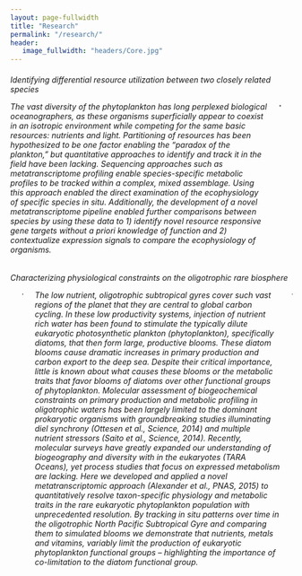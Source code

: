 ```yaml
---
layout: page-fullwidth
title: "Research"
permalink: "/research/"
header:
   image_fullwidth: "headers/Core.jpg"
---
```

  <h6>Identifying differential resource utilization between two closely related species</h>

<div class="row">
  <div class="medium-8 columns">
  
The vast diversity of the phytoplankton has long perplexed biological oceanographers, as these organisms superficially appear to coexist in an isotropic environment while competing for the same basic resources: nutrients and light. Partitioning of resources has been hypothesized to be one factor enabling the “paradox of the plankton,” but quantitative approaches to identify and track it in the field have been lacking. Sequencing approaches such as metatranscriptome profiling enable species-specific metabolic profiles to be tracked within a complex, mixed assemblage. Using this approach enabled the direct examination of the ecophysiology of specific species <i>in situ</i>. Additionally, the development of a novel metatranscriptome pipeline enabled further comparisons between species by using these data to 1) identify novel resource responsive gene targets without a priori knowledge of function and 2) contextualize expression signals to compare the ecophysiology of organisms. 

    </div>
  <div class="medium-4 columns">
  
  <img src="https://github.com/halexand/halexand.github.io/blob/master/images/Profile1.jpg?raw=true" alt="">
    </div>
</div>

 <h6>Characterizing physiological constraints on the oligotrophic rare biosphere</h>

<div class="row">
  <div class="medium-4 columns">
    <img src="https://github.com/halexand/halexand.github.io/blob/master/images/Profile1.jpg?raw=true" alt="">

  

    </div>
  <div class="medium-8 columns">

The low nutrient, oligotrophic subtropical gyres cover such vast regions of the planet that they are central to global carbon cycling. In these low productivity systems, injection of nutrient rich water has been found to stimulate the typically dilute eukaryotic photosynthetic plankton (phytoplankton), specifically diatoms, that then form large, productive blooms. These diatom blooms cause dramatic increases in primary production and carbon export to the deep sea. Despite their critical importance, little is known about what causes these blooms or the metabolic traits that favor blooms of diatoms over other functional groups of phytoplankton.
Molecular assessment of biogeochemical constraints on primary production and metabolic profiling in oligotrophic waters has been largely limited to the dominant prokaryotic organisms with groundbreaking studies illuminating diel synchrony (Ottesen et al., Science, 2014) and multiple nutrient stressors (Saito et al., Science, 2014). Recently, molecular surveys have greatly expanded our understanding of biogeography and diversity with in the eukaryotes (TARA Oceans), yet process studies that focus on expressed metabolism are lacking. Here we developed and applied a novel metatranscriptomic approach (Alexander et al., PNAS, 2015) to quantitatively resolve taxon-specific physiology and metabolic traits in the rare eukaryotic phytoplankton population with unprecedented resolution. By tracking in situ patterns over time in the oligotrophic North Pacific Subtropical Gyre and comparing them to simulated blooms we demonstrate that nutrients, metals and vitamins, variably limit the production of eukaryotic phytoplankton functional groups – highlighting the importance of co-limitation to the diatom functional group. 

    </div>
</div>
